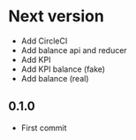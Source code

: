 # Next version
+ Add CircleCI
+ Add balance api and reducer
+ Add KPI
+ Add KPI balance (fake)
+ Add balance (real)

## 0.1.0
+ First commit